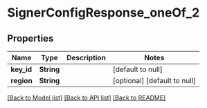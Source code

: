 # SignerConfigResponse_oneOf_2

## Properties

| Name       | Type       | Description | Notes                        |
| ---------- | ---------- | ----------- | ---------------------------- |
| **key_id** | **String** |             | [default to null]            |
| **region** | **String** |             | [optional] [default to null] |

[[Back to Model list]](../README.md#documentation-for-models) [[Back to API list]](../README.md#documentation-for-api-endpoints) [[Back to README]](../README.md)
